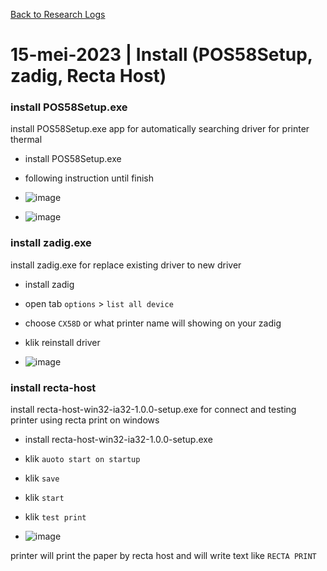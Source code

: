 [Back to Research Logs](https://github.com/denitiawan/research-electron-react-boilerplate-printthermal/blob/main/research-logs.md)

# 15-mei-2023 | Install (POS58Setup, zadig,  Recta Host)

### install POS58Setup.exe
install POS58Setup.exe app for automatically searching driver for printer thermal
- install POS58Setup.exe
- following instruction until finish

- ![image](https://github.com/denitiawan/research-electron-react-boilerplate-printthermal/assets/11941308/af18e2b5-5f87-4881-9ea4-4a5c081698e5)

- ![image](https://github.com/denitiawan/research-electron-react-boilerplate-printthermal/assets/11941308/670e5aa4-0f3c-4b7e-8c29-ac672f9cf823)


### install zadig.exe
install zadig.exe for replace existing driver to new driver
- install zadig
- open tab `options` > `list all device`
- choose `CX58D` or what printer name will showing on your zadig
- klik reinstall driver

- ![image](https://github.com/denitiawan/research-electron-react-boilerplate-printthermal/assets/11941308/aee9f92e-c7f4-4948-9b13-686085801fff)


### install recta-host
install recta-host-win32-ia32-1.0.0-setup.exe for connect and testing printer using recta print on windows
- install recta-host-win32-ia32-1.0.0-setup.exe
- klik `auoto start on startup`
- klik `save`
- klik `start`
- klik `test print`


- ![image](https://github.com/denitiawan/research-electron-react-boilerplate-printthermal/assets/11941308/d810a277-a33b-4b2f-8175-b704e58b0e7c)

printer will print the paper by recta host and will write text like `RECTA PRINT`



